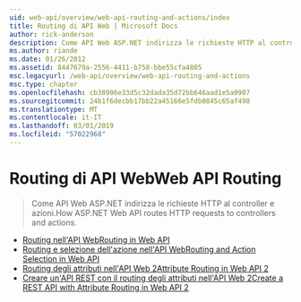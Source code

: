 ```yaml
---
uid: web-api/overview/web-api-routing-and-actions/index
title: Routing di API Web | Microsoft Docs
author: rick-anderson
description: Come API Web ASP.NET indirizza le richieste HTTP al controller e azioni.
ms.author: riande
ms.date: 01/26/2012
ms.assetid: 8447679a-2556-4411-b758-bbe55cfa4805
msc.legacyurl: /web-api/overview/web-api-routing-and-actions
msc.type: chapter
ms.openlocfilehash: cb38906e33d5c32dada35d72bb646aad1e5a0907
ms.sourcegitcommit: 24b1f6decbb17bb22a45166e5fdb0845c65af498
ms.translationtype: MT
ms.contentlocale: it-IT
ms.lasthandoff: 03/01/2019
ms.locfileid: "57022968"
---
```

<a name="web-api-routing"></a><span data-ttu-id="c2fdc-103">Routing di API Web</span><span class="sxs-lookup"><span data-stu-id="c2fdc-103">Web API Routing</span></span>
====================
> <span data-ttu-id="c2fdc-104">Come API Web ASP.NET indirizza le richieste HTTP al controller e azioni.</span><span class="sxs-lookup"><span data-stu-id="c2fdc-104">How ASP.NET Web API routes HTTP requests to controllers and actions.</span></span>


- [<span data-ttu-id="c2fdc-105">Routing nell'API Web</span><span class="sxs-lookup"><span data-stu-id="c2fdc-105">Routing in Web API</span></span>](routing-in-aspnet-web-api.md)
- [<span data-ttu-id="c2fdc-106">Routing e selezione dell'azione nell'API Web</span><span class="sxs-lookup"><span data-stu-id="c2fdc-106">Routing and Action Selection in Web API</span></span>](routing-and-action-selection.md)
- [<span data-ttu-id="c2fdc-107">Routing degli attributi nell'API Web 2</span><span class="sxs-lookup"><span data-stu-id="c2fdc-107">Attribute Routing in Web API 2</span></span>](attribute-routing-in-web-api-2.md)
- [<span data-ttu-id="c2fdc-108">Creare un'API REST con il routing degli attributi nell'API Web 2</span><span class="sxs-lookup"><span data-stu-id="c2fdc-108">Create a REST API with Attribute Routing in Web API 2</span></span>](create-a-rest-api-with-attribute-routing.md)
